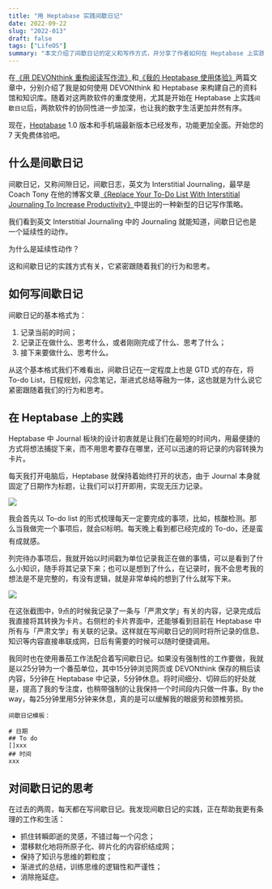 ```yaml
---
title: "用 Heptabase 实践间歇日记"
date: 2022-09-22
slug: "2022-013"
draft: false
tags: ["LifeOS"]
summary: "本文介绍了间歇日记的定义和写作方式，并分享了作者如何在 Heptabase 上实践间歇日记。作者使用 Heptabase 的 Journal 板块记录每天的待办事项和正在做的事情，将记录的内容转换为卡片，方便日后调用。作者认为间歇日记的实践有助于抓住灵感、织结碎片化的内容、保持知识与思维的颗粒度、训练思维的逻辑性和严谨性，以及消除拖延症。"
---
```


在[《用 DEVONthink 重构阅读写作流》](https://www.justgoidea.com/posts/2022-011)和[《我的 Heptabase 使用体验》](https://www.justgoidea.com/posts/2022-012)两篇文章中，分别介绍了我是如何使用 DEVONthink 和 Heptabase 来构建自己的资料馆和知识库。随着对这两款软件的重度使用，尤其是开始在 Heptabase 上实践`间歇日记`后，两款软件的协同性进一步加深，也让我的数字生活更加井然有序。

现在，[Heptabase](https://get.heptabase.com/e5gpan4sa29n) 1.0 版本和手机端最新版本已经发布，功能更加全面。开始您的 7 天免费体验吧。

## 什么是间歇日记

间歇日记，又称间隙日记，间歇日志，英文为 Interstitial Journaling，最早是Coach Tony 在他的博客文章[《Replace Your To-Do List With Interstitial Journaling To Increase Productivity》](https://betterhumans.pub/replace-your-to-do-list-with-interstitial-journaling-to-increase-productivity-4e43109d15ef)中提出的一种新型的日记写作策略。

我们看到英文 Interstitial Journaling 中的 Journaling 就能知道，间歇日记也是一个延续性的动作。

为什么是延续性动作？

这和间歇日记的实践方式有关，它紧密跟随着我们的行为和思考。

## 如何写间歇日记

间歇日记的基本格式为：

1. 记录当前的时间；
2. 记录正在做什么、思考什么，或者刚刚完成了什么、思考了什么；
3. 接下来要做什么、思考什么。

从这个基本格式我们不难看出，间歇日记在一定程度上也是 GTD 式的存在，将 To-do List，日程规划，闪念笔记，渐进式总结等融为一体，这也就是为什么说它紧密跟随着我们的行为和思考。

## 在 Heptabase 上的实践

Heptabase 中 Journal 板块的设计初衷就是让我们在最短的时间内，用最便捷的方式将想法捕捉下来，而不用思考要存在哪里，还可以迅速的将记录的内容转换为卡片。

每天我打开电脑后，Heptabase 就保持着始终打开的状态，由于 Journal 本身就固定了日期作为标题，让我们可以打开即用，实现无压力记录。

![](https://cos.justgoidea.com/justgoidea/uPic/2022/09/22/632bbf40d304e.png)

我会首先以 To-do list 的形式梳理每天一定要完成的事项，比如，核酸检测。那么当我做完一个事项后，就会☑️标明。每天晚上看到都已经完成的 To-do，还是蛮有成就感。

列完待办事项后，我就开始以时间戳为单位记录我正在做的事情，可以是看到了什么小知识，随手将其记录下来；也可以是想到了什么，在记录时，我不会思考我的想法是不是完整的，有没有逻辑，就是非常单纯的想到了什么就写下来。

![](https://cos.justgoidea.com/justgoidea/uPic/2022/09/22/632bc15ec4962.png)

在这张截图中，9点的时候我记录了一条与「严肃文学」有关的内容，记录完成后我直接将其转换为卡片。右侧栏的卡片界面中，还能够看到目前在 Heptabase 中所有与「严肃文学」有关联的记录。这样就在写间歇日记的同时将所记录的信息、知识等内容直接串联成网，日后有需要的时候可以随时便捷调用。

我同时也在使用番茄工作法配合着写间歇日记。如果没有强制性的工作要做，我就是以25分钟为一个番茄单位，其中15分钟浏览网页或 DEVONthink 保存的稍后读内容，5分钟在 Heptabase 中记录，5分钟休息。将时间细分、切碎后的好处就是，提高了我的专注度，也稍带强制的让我保持一个时间段内只做一件事。By the way，每25分钟里用5分钟来休息，真的是可以缓解我的眼疲劳和颈椎劳损。

```
间歇日记模板：

# 日期
## To do
[]xxx
## 时间
xxx

```

## 对间歇日记的思考

在过去的两周，每天都在写间歇日记。我发现间歇日记的实践，正在帮助我更有条理的工作和生活：

- 抓住转瞬即逝的灵感，不错过每一个闪念；
- 潜移默化地将所原子化、碎片化的内容织结成网；
- 保持了知识与思维的颗粒度；
- 渐进式的总结，训练思维的逻辑性和严谨性；
- 消除拖延症。
